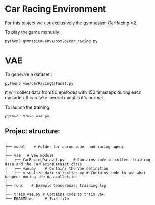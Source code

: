 # Car Racing Environment 

For this project we use exclusively the gymnasium CarRacing-v2.

To play the game manually:

``
python3 gymnasium/envs/box2d/car_racing.py
``

# VAE

To generate a dataset : 

``
python3 vae/CarRacingDataset.py
``

It will collect data from 80 episodes with 150 timesteps during each episodes. It can take several minutes it's normal.

To launch the training:

``
python3 train_vae.py
``


## Project structure: 
    
    .
    ├── model    # Folder for autoencoder and racing agent
    |
    ├── vae   # Vae module
    |   ├── CarRacingDataset.py    # Contains code to collect training data and the CarRacingDataset class
    |   ├── vae.py    # Contains the Vae definition
    |   ├── visualize_data_collection.py # Contains code to see what happens during the datacollection
    |
    ├── runs    # Example tensorboard training log 
    |
    ├── train_vae.py # Contains code to train vae 
    └── README.md     # This file

